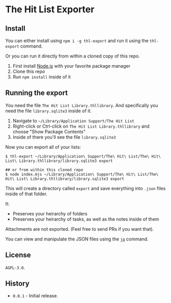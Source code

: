 # The Hit List Exporter

## Install

You can either install using `npm i -g thl-export` and run it using the `thl-export` command.

Or you can run it directly from within a cloned copy of this repo.

1. First install [Node.js](https://nodejs.org/) with your favorite package manager
2. Clone this repo
3. Run `npm install` inside of it

## Running the export

You need the file `The Hit List Library.thllibrary`. And specifically you need the file `library.sqlite3` inside of it.

1. Navigate to `~/Library/Application Support/The Hit List`
2. Right-click or Ctrl-click on `The Hit List Library.thllibrary` and choose "Show Package Contents"
3. Inside of there you'll see the file `library.sqlite3`

Now you can export all of your lists:

```
$ thl-export ~/Library/Application\ Support/The\ Hit\ List/The\ Hit\ List\ Library.thllibrary/library.sqlite3 export

## or from within this cloned repo
$ node index.mjs ~/Library/Application\ Support/The\ Hit\ List/The\ Hit\ List\ Library.thllibrary/library.sqlite3 export
```

This will create a directory called `export` and save everything into `.json` files inside of that folder.

It:

- Preserves your heirarchy of folders
- Preserves your heirarchy of tasks, as well as the notes inside of them

Attachments are not exported. (Feel free to send PRs if you want that).

You can view and manipulate the JSON files using the [`jq`](https://jqlang.github.io/jq/) command.

## License

`AGPL-3.0`.

## History

- `0.0.1` - Initial release.
